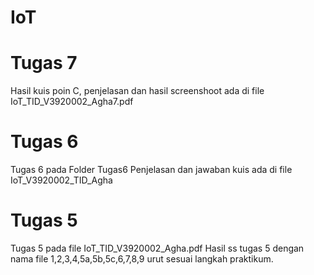 # IoT
# Tugas 7
Hasil kuis poin C, penjelasan dan hasil screenshoot ada di file IoT_TID_V3920002_Agha7.pdf
# Tugas 6
Tugas 6 pada Folder Tugas6
Penjelasan dan jawaban kuis ada di file IoT_V3920002_TID_Agha
# Tugas 5 
Tugas 5 pada file IoT_TID_V3920002_Agha.pdf
Hasil ss tugas 5 dengan nama file 1,2,3,4,5a,5b,5c,6,7,8,9 urut sesuai langkah praktikum.
